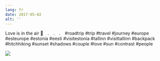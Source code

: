 ```yaml
---
lang: fr
date: 2017-05-02
alt: ''
---
```


Love is in the air 👫⠀
.⠀
.⠀
.⠀
#roadtrip #trip #travel #journey #europe #esteurope #estonia #eesti #visitestonia #tallinn #visittallinn #backpack #hitchhiking #sunset #shadows #couple #love #sun #contrast #people

![](/photos/2017-05-02-1493742589.jpg)